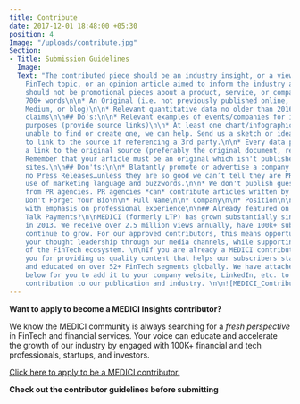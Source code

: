```yaml
---
title: Contribute
date: 2017-12-01 18:48:00 +05:30
position: 4
Image: "/uploads/contribute.jpg"
Section:
- Title: Submission Guidelines
  Image: 
  Text: "The contributed piece should be an industry insight, or a viewpoint on a
    FinTech topic, or an opinion article aimed to inform the industry at-large. Contributions
    should not be promotional pieces about a product, service, or company.\n\n## Requirements\n\n*
    700+ words\n\n* An Original (i.e. not previously published online, including LinkedIn,
    Medium, or blog)\n\n* Relevant quantitative data no older than 2016 to support
    claims\n\n## Do's:\n\n* Relevant examples of events/companies for illustrative
    purposes (provide source links)\n\n* At least one chart/infographic. If you’re
    unable to find or create one, we can help. Send us a sketch or idea. Don’t forget
    to link to the source if referencing a 3rd party.\n\n* Every data point needs
    a link to the original source (preferably the original document, report, etc.)\n\n*
    Remember that your article must be an original which isn't published on other
    sites.\n\n## Don'ts:\n\n* Blatantly promote or advertise a company or person (and
    no Press Releases…unless they are so good we can’t tell they are PRs!)\n\n* Limit
    use of marketing language and buzzwords.\n\n* We don't publish guest contributions
    from PR agencies. PR agencies *can* contribute articles written by their client(s).\n\n##
    Don't Forget Your Bio\n\n* Full Name\n\n* Company\n\n* Position\n\n* Short Bio
    with emphasis on professional experience\n\n## Already featured on MEDICI or Let's
    Talk Payments?\n\nMEDICI (formerly LTP) has grown substantially since our inception
    in 2013. We receive over 2.5 million views annually, have 100k+ subscribers, and
    continue to grow. For our approved contributors, this means opportunities to showcase
    your thought leadership through our media channels, while supporting the growth
    of the FinTech ecosystem. \n\nIf you are already a MEDICI contributor -- thank
    you for providing us quality content that helps our subscribers stay informed
    and educated on over 52+ FinTech segments globally. We have attached our logos
    below for you to add it to your company website, LinkedIn, etc. to showcase your
    contribution to our publication and industry. \n\n![MEDICI_Contribute.png](/uploads/MEDICI_Contribute.png)"
---
```


**Want to apply to become a MEDICI Insights contributor?**

We know the MEDICI community is always searching for a *fresh perspective* in FinTech and financial services. Your voice can educate and accelerate the growth of our industry by engaged with 100K+ financial and tech professionals, startups, and investors.

[Click here to apply to be a MEDICI contributor.](https://docs.google.com/forms/d/e/1FAIpQLSfrTExfWCVPz21cVG05bOQCJ9Zo5M5_R4qu-uSIEynsVUhCdA/viewform)

**Check out the contributor guidelines before submitting**